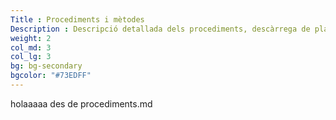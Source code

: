 ```yaml
---
Title : Procediments i mètodes
Description : Descripció detallada dels procediments, descàrrega de plantilles i diagrama de flux del cicle de vida
weight: 2
col_md: 3
col_lg: 3
bg: bg-secondary
bgcolor: "#73EDFF"
---
```

holaaaaa des de procediments.md